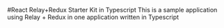 #React Relay+Redux Starter Kit in Typescript
This is a sample application using Relay + Redux in one application written in Typescript
